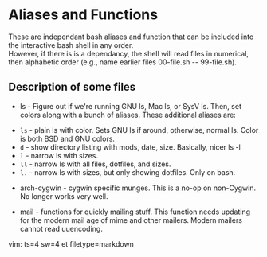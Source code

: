 # Aliases and Functions

These are independant bash aliases and function that can
be included into the interactive bash shell in any order.  
However, if there is is a dependancy, the shell will 
read files in numerical, then alphabetic order (e.g., name
earlier files 00-file.sh -- 99-file.sh).

## Description of some files

* ls - Figure out if we're running GNU ls, Mac ls, or SysV ls.  Then,
       set colors along with a bunch of aliases.  These additional
       aliases are:
 + `ls` - plain ls with color.  Sets GNU ls if around, otherwise,
        normal ls.  Color is both BSD and GNU colors.
 + `d` - show directory listing with mods, date, size.  Basically,
       nicer ls -l
 + `l` -  narrow ls with sizes.
 + `ll` - narrow ls with all files, dotfiles, and sizes.
 + `l.` - narrow ls with sizes, but only showing dotfiles.  Only on bash.

* arch-cygwin - cygwin specific munges.  This is a no-op on non-Cygwin.  No
  longer works very well.

* mail - functions for quickly mailing stuff.  This function needs updating for 
	the modern mail age of mime and other mailers.  Modern mailers cannot read 
	uuencoding.


vim: ts=4 sw=4 et filetype=markdown
